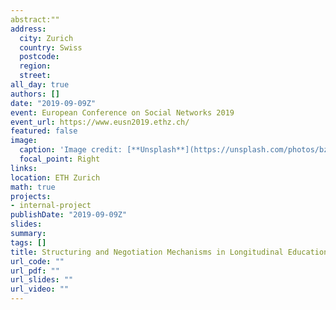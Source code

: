 ```yaml
---
abstract:""
address:
  city: Zurich
  country: Swiss
  postcode: 
  region: 
  street: 
all_day: true
authors: []
date: "2019-09-09Z"
event: European Conference on Social Networks 2019
event_url: https://www.eusn2019.ethz.ch/
featured: false
image:
  caption: 'Image credit: [**Unsplash**](https://unsplash.com/photos/bzdhc5b3Bxs)'
  focal_point: Right
links:
location: ETH Zurich
math: true
projects:
- internal-project
publishDate: "2019-09-09Z"
slides: 
summary:
tags: []
title: Structuring and Negotiation Mechanisms in Longitudinal Educational Networks
url_code: ""
url_pdf: ""
url_slides: ""
url_video: ""
---
```


